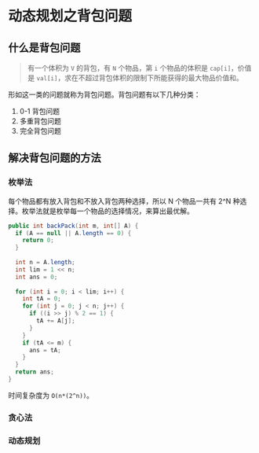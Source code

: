 # 动态规划之背包问题

## 什么是背包问题

> 有一个体积为 `V` 的背包，有 `N` 个物品，第 `i` 个物品的体积是 `cap[i]`，价值是 `val[i]`，求在不超过背包体积的限制下所能获得的最大物品价值和。

形如这一类的问题就称为背包问题。背包问题有以下几种分类：

1. 0-1 背包问题
2. 多重背包问题
3. 完全背包问题

## 解决背包问题的方法

### 枚举法

每个物品都有放入背包和不放入背包两种选择，所以 N 个物品一共有 2^N 种选择。枚举法就是枚举每一个物品的选择情况，来算出最优解。

``` java
public int backPack(int m, int[] A) {
  if (A == null || A.length == 0) {
    return 0;
  }
  
  int n = A.length;
  int lim = 1 << n;
  int ans = 0;
  
  for (int i = 0; i < lim; i++) {
    int tA = 0;
    for (int j = 0; j < n; j++) {
      if ((i >> j) % 2 == 1) {
        tA += A[j];
      }
    }
    if (tA <= m) {
      ans = tA;
    }
  }
  return ans;
}
```

时间复杂度为 `O(n*(2^n))`。

### 贪心法

### 动态规划